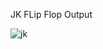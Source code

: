 JK FLip Flop Output

![jk](https://github.com/subpar557/VHDL_Assignment/assets/159637302/e7bacc1f-fce8-494a-b652-798bc0947807)
